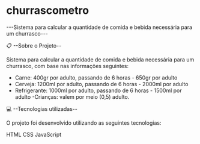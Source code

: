 # churrascometro
---Sistema para calcular a quantidade de comida e bebida necessária para um churrasco---

📋 --Sobre o Projeto--

Sistema para calcular a quantidade de comida e bebida necessária para um churrasco,
com base nas informações seguintes:

- Carne: 400gr por adulto, passando de 6 horas - 650gr por adulto
- Cerveja: 1200ml por adulto, passando de 6 horas - 2000ml por adulto
- Refrigerante: 1000ml por adulto, passando de 6 horas - 1500ml por adulto
 -Crianças: valem por meio (0,5) adulto.

💻 --Tecnologias utilizadas--

O projeto foi desenvolvido utilizando as seguintes tecnologias:

HTML
CSS
JavaScript
